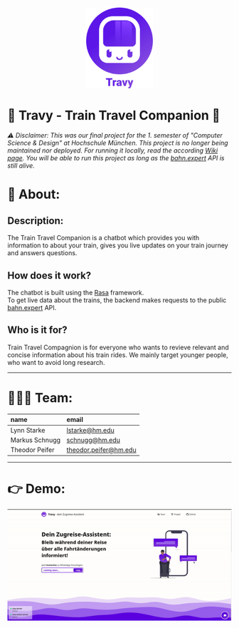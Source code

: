 <br/>

<p align="center">
  <img src="https://github.com/ID-Start-Winter22/chat-team-11/blob/theodor/assets/logo_banner.svg" width="150px" margin="20px"/>
</p>


# 🚆 Travy - Train Travel Companion 🤖

###### ⚠️ Disclaimer: This was our final project for the 1. semester of "Computer Science & Design" at Hochschule München. This project is no longer being maintained nor deployed. For running it locally, read the according [Wiki page](https://github.com/ID-Start-Winter22/chat-team-11/wiki/%F0%9F%91%A8%E2%80%8D%F0%9F%92%BB-Install,-run-and-deploy). You will be able to run this project as long as the [bahn.expert](https://bahn.expert/) API is still alive.

# 📑 About:
## Description:
The Train Travel Companion is a chatbot which provides you with information to about your train, gives you live updates on your train journey  and answers questions.

## How does it work?
The chatbot is built using the [Rasa](https://rasa.com/) framework.<br/>
To get live data about the trains, the backend makes requests to the public [bahn.expert](https://docs.bahn.expert/) API.

## Who is it for?
Train Travel Compagnion is for everyone who wants to revieve relevant and concise information about his train rides. We mainly target younger people, who want to avoid long research.

---

# 👨‍👨‍👧 Team:
| name | email |
| :------------- |:------------- |
| Lynn Starke | lstarke@hm.edu | 
| Markus Schnugg | schnugg@hm.edu |
| Theodor Peifer | theodor.peifer@hm.edu |

---

# 👉 Demo:
<p align="center">
  <img src="./assets/demo.gif" width="1000px" margin="20px"/>
</p>
